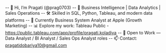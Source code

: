 -- 👋 Hi, I’m Pragati (@prag0703)
-- 🔎 Business Intelligence | Data Analytics | Sales Operations
-- 🛠 Skilled in SQL, Python, Tableau, and modern data platforms
-- 💼 Currently Business System Analyst at Apple (Growth Marketing)
-- 📊 Explore my work: Tableau Public - https://public.tableau.com/app/profile/pragati.koladiya
-- 📌 Open to Work — Data Analyst / BI Analyst / Sales Ops Analyst roles
-- 📫 Contact: pragatidobariya10@gmail.com

<!---
prag0703/prag0703 is a ✨ special ✨ repository because its `README.md` (this file) appears on your GitHub profile.
You can click the Preview link to take a look at your changes.
--->
